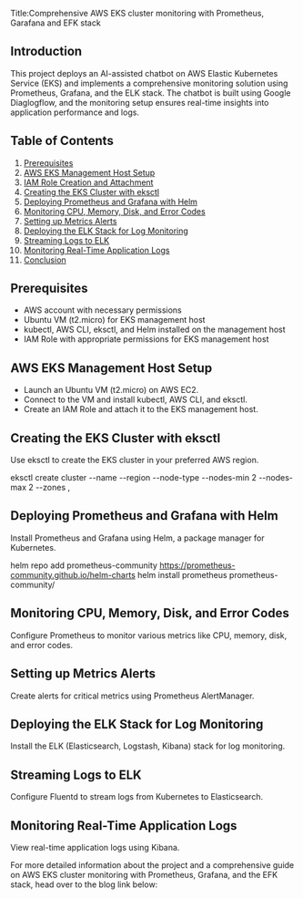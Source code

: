 Title:Comprehensive AWS EKS cluster monitoring with Prometheus, Garafana and EFK stack

## Introduction

This project deploys an AI-assisted chatbot on AWS Elastic Kubernetes Service (EKS) and implements a comprehensive monitoring solution using Prometheus, Grafana, and the ELK stack. The chatbot is built using Google Diaglogflow, and the monitoring setup ensures real-time insights into application performance and logs.

## Table of Contents

1. [Prerequisites](#prerequisites)
2. [AWS EKS Management Host Setup](#aws-eks-management-host-setup)
3. [IAM Role Creation and Attachment](#iam-role-creation-and-attachment)
4. [Creating the EKS Cluster with eksctl](#creating-the-eks-cluster-with-eksctl)
5. [Deploying Prometheus and Grafana with Helm](#deploying-prometheus-and-grafana-with-helm)
6. [Monitoring CPU, Memory, Disk, and Error Codes](#monitoring-cpu-memory-disk-and-error-codes)
7. [Setting up Metrics Alerts](#setting-up-metrics-alerts)
8. [Deploying the ELK Stack for Log Monitoring](#deploying-the-elk-stack-for-log-monitoring)
9. [Streaming Logs to ELK](#streaming-logs-to-elk)
10. [Monitoring Real-Time Application Logs](#monitoring-real-time-application-logs)
11. [Conclusion](#conclusion)

## Prerequisites

- AWS account with necessary permissions
- Ubuntu VM (t2.micro) for EKS management host
- kubectl, AWS CLI, eksctl, and Helm installed on the management host
- IAM Role with appropriate permissions for EKS management host

## AWS EKS Management Host Setup

- Launch an Ubuntu VM (t2.micro) on AWS EC2.
- Connect to the VM and install kubectl, AWS CLI, and eksctl.
- Create an IAM Role and attach it to the EKS management host.

## Creating the EKS Cluster with eksctl

Use eksctl to create the EKS cluster in your preferred AWS region.

eksctl create cluster --name <cluster-name> --region <region-name> --node-type <instance-type> --nodes-min 2 --nodes-max 2 --zones <availability-zone1>,<availability-zone2>



## Deploying Prometheus and Grafana with Helm

Install Prometheus and Grafana using Helm, a package manager for Kubernetes.

helm repo add prometheus-community https://prometheus-community.github.io/helm-charts
helm install prometheus prometheus-community/


## Monitoring CPU, Memory, Disk, and Error Codes

Configure Prometheus to monitor various metrics like CPU, memory, disk, and error codes.

## Setting up Metrics Alerts

Create alerts for critical metrics using Prometheus AlertManager.

## Deploying the ELK Stack for Log Monitoring

Install the ELK (Elasticsearch, Logstash, Kibana) stack for log monitoring.

## Streaming Logs to ELK

Configure Fluentd to stream logs from Kubernetes to Elasticsearch.

## Monitoring Real-Time Application Logs

View real-time application logs using Kibana.


For more detailed information about the project and a comprehensive guide on AWS EKS cluster monitoring with Prometheus, Grafana, and the EFK stack, head over to the blog link below:








 

   
